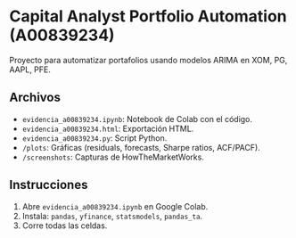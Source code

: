 # Capital Analyst Portfolio Automation (A00839234)
Proyecto para automatizar portafolios usando modelos ARIMA en XOM, PG, AAPL, PFE.

## Archivos
- `evidencia_a00839234.ipynb`: Notebook de Colab con el código.
- `evidencia_a00839234.html`: Exportación HTML.
- `evidencia_a00839234.py`: Script Python.
- `/plots`: Gráficas (residuals, forecasts, Sharpe ratios, ACF/PACF).
- `/screenshots`: Capturas de HowTheMarketWorks.

## Instrucciones
1. Abre `evidencia_a00839234.ipynb` en Google Colab.
2. Instala: `pandas`, `yfinance`, `statsmodels`, `pandas_ta`.
3. Corre todas las celdas.

